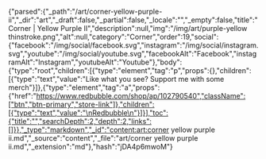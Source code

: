 {"parsed":{"_path":"/art/corner-yellow-purple-ii","_dir":"art","_draft":false,"_partial":false,"_locale":"","_empty":false,"title":"Corner | Yellow Purple II","description":null,"img":"/img/art/purple-yellow thinstroke.png","alt":null,"category":"Corner","order":19,"social":{"facebook":"/img/social/facebook.svg","instagram":"/img/social/instagram.svg","youtube":"/img/social/youtube.svg","facebookAlt":"Facebook","instagramAlt":"Instagram","youtubeAlt":"Youtube"},"body":{"type":"root","children":[{"type":"element","tag":"p","props":{},"children":[{"type":"text","value":"Like what you see? Support me with some merch"}]},{"type":"element","tag":"a","props":{"href":"https://www.redbubble.com/shop/ap/102790540","className":["btn","btn-primary","store-link"]},"children":[{"type":"text","value":"\nRedbubble\n"}]}],"toc":{"title":"","searchDepth":2,"depth":2,"links":[]}},"_type":"markdown","_id":"content:art:corner yellow purple ii.md","_source":"content","_file":"art/corner yellow purple ii.md","_extension":"md"},"hash":"jDA4p6mwoM"}